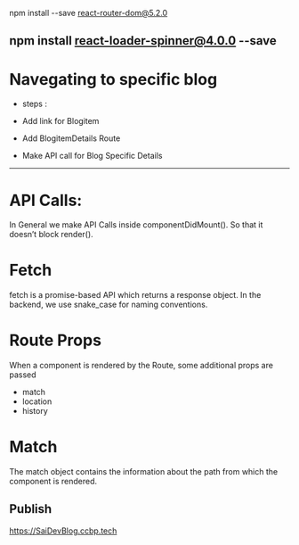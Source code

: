  npm install --save  react-router-dom@5.2.0

 npm install react-loader-spinner@4.0.0 --save
------------------------------------------------------------------------
 # Navegating to specific blog

 * steps :

 * Add link for Blogitem
 * Add BlogitemDetails Route
 * Make API call for Blog Specific Details
 -----------------------------------------------------------------------

 # API Calls:

 In General we make API Calls inside componentDidMount(). So that it doesn’t block render().

# Fetch
fetch is a promise-based API which returns a response object. In the backend, we use snake_case for naming conventions.

# Route Props
When a component is rendered by the Route, some additional props are passed

* match
* location
* history

# Match
The match object contains the information about the path from which the component is rendered.

## Publish

https://SaiDevBlog.ccbp.tech


